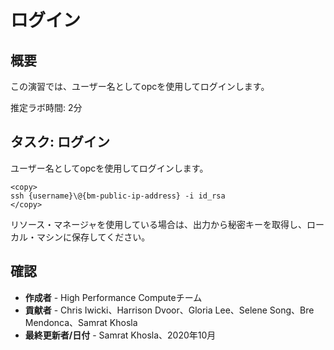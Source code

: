 # ログイン

## 概要

この演習では、ユーザー名としてopcを使用してログインします。

推定ラボ時間: 2分

## タスク: ログイン

ユーザー名としてopcを使用してログインします。

    <copy>
    ssh {username}\@{bm-public-ip-address} -i id_rsa
    </copy>
    

リソース・マネージャを使用している場合は、出力から秘密キーを取得し、ローカル・マシンに保存してください。

## 確認

*   **作成者** - High Performance Computeチーム
*   **貢献者** - Chris Iwicki、Harrison Dvoor、Gloria Lee、Selene Song、Bre Mendonca、Samrat Khosla
*   **最終更新者/日付** - Samrat Khosla、2020年10月